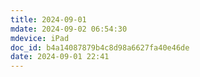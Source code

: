 ```yaml
---
title: 2024-09-01
mdate: 2024-09-02 06:54:30
mdevice: iPad
doc_id: b4a14087879b4c8d98a6627fa40e46de
date: 2024-09-01 22:41
---
```


